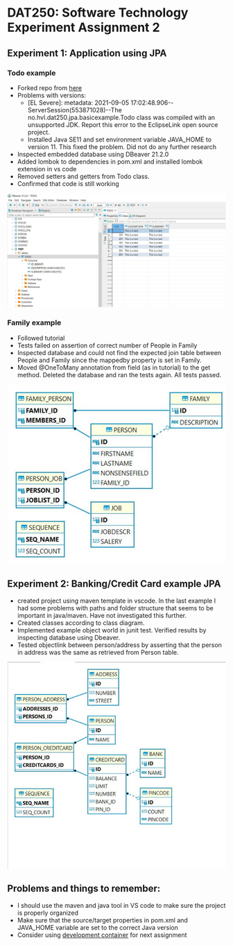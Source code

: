 # DAT250: Software Technology Experiment Assignment 2

## Experiment 1: Application using JPA

### Todo example

- Forked repo from [here](https://github.com/timKraeuter/dat250-jpa-example)
- Problems with versions:
  - [EL Severe]: metadata: 2021-09-05 17:02:48.906--ServerSession(553871028)--The no.hvl.dat250.jpa.basicexample.Todo class was compiled with an unsupported JDK. Report this error to the EclipseLink open 
source project.
  - Installed Java SE11 and set environment variable JAVA_HOME to version 11. This fixed the problem. Did not do any further research
- Inspected embedded database using DBeaver 21.2.0
- Added lombok to dependencies in pom.xml and installed lombok extension in vs code
- Removed setters and getters from Todo class.
- Confirmed that code is still working

![ToDo table](./Screenshots/DatabaseToDo.JPG)

### Family example
- Followed tutorial
- Tests failed on assertion of correct number of People in Family
- Inspected database and could not find the expected join table between People and Family since the mappedby property is set in Family.
- Moved @OneToMany annotation from field (as in tutorial) to the get method. Deleted the database and ran the tests again. All tests passed.

![People](Screenshots\PeopleDiagram.JPG)

## Experiment 2: Banking/Credit Card example JPA
- created project using maven template in vscode. In the last example I had some problems with paths and folder structure that seems to be important in java/maven. Have not investigated this further.
- Created classes according to class diagram.
- Implemented example object world in junit test. Verified results by inspecting database using Dbeaver.
- Tested objectlink between person/address by asserting that the person in address was the same as retrieved from Person table.

![Banking diagram](Screenshots\BankingDiagram.JPG)

## Problems and things to remember:
- I should use the maven and java tool in VS code to make sure the project is properly organized
- Make sure that the source/target properties in pom.xml and JAVA_HOME variable are set to the correct Java version
- Consider using [development container](https://github.com/microsoft/vscode-remote-try-java) for next assignment
